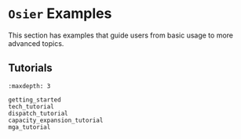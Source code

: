 # `Osier` Examples


This section has examples that guide users from basic usage to more advanced topics.


## Tutorials
```{toctree}
:maxdepth: 3

getting_started
tech_tutorial
dispatch_tutorial
capacity_expansion_tutorial
mga_tutorial
```